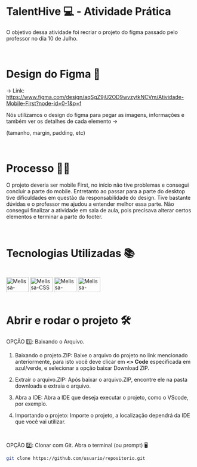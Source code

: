 # TalentHive 💻 -  Atividade Prática

O objetivo dessa atividade foi recriar o projeto do figma passado pelo professor no dia 10 de Julho. 

<br>

# Design do Figma 🎨

-> Link: https://www.figma.com/design/aqSgZ9jU2OD9wvzytkNCVm/Atividade-Mobile-First?node-id=0-1&p=f 

Nós utilizamos o design do figma para pegar as imagens, informações e também ver os detalhes de cada elemento ->

(tamanho, margin, padding, etc)

<br>

# Processo 👩‍💻

O projeto deveria ser mobile First, no início não tive problemas e consegui concluir a parte do mobile. Entretanto ao passar para a parte do desktop tive dificuldades em questão da responsabilidade do design.
Tive bastante dúvidas e o professor me ajudou a entender melhor essa parte. Não consegui finalizar a atividade em sala de aula, pois precisava alterar certos elementos e terminar a parte do footer.

<br>

# Tecnologias Utilizadas 📚

<div style="display: inline-block">
  <br>
  <img align="center" alt="Melissa-HTML" height="40" width="60" src="https://cdn.jsdelivr.net/gh/devicons/devicon@latest/icons/html5/html5-original.svg" />
  <img align="center" alt="Melissa-CSS" height="40" width="60" src="https://cdn.jsdelivr.net/gh/devicons/devicon@latest/icons/css3/css3-original.svg" />
  <img align="center" alt="Melissa-VSCode" height="40" width="60" src="https://cdn.jsdelivr.net/gh/devicons/devicon@latest/icons/vscode/vscode-original.svg" />
  <img align="center" alt="Melissa-Figma" height="40" width="60" src="https://cdn.jsdelivr.net/gh/devicons/devicon@latest/icons/figma/figma-original.svg" />
</div>
<br>

<br>

# Abrir e rodar o projeto 🛠️

OPÇÃO 1️⃣: Baixando o Arquivo.

01) Baixando o projeto.ZIP: Baixe o arquivo do projeto no link mencionado anteriormente, para isto você deve clicar em **<> Code** especificada em azul/verde, e selecionar a opção baixar Download ZIP.


2) Extrair o arquivo.ZIP: Após baixar o arquivo.ZIP, encontre ele na pasta downloads e extraia o arquivo.


3) Abra a IDE: Abra a IDE que deseja executar o projeto, como o VScode, por exemplo.


4) Importando o projeto: Importe o projeto, a localização dependrá da IDE que você vai utilizar.


<p>    </p>

<br>

OPÇÃO 2️⃣: Clonar com Git.
Abra o terminal (ou prompt) 🖥️

```bash
git clone https://github.com/usuario/repositorio.git
```




